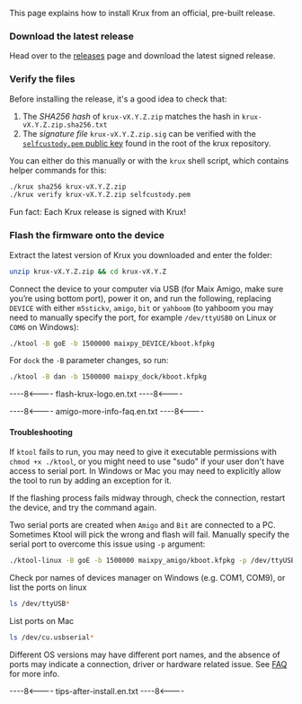 This page explains how to install Krux from an official, pre-built release.

### Download the latest release
Head over to the [releases](https://github.com/selfcustody/krux/releases) page and download the latest signed release.

### Verify the files
Before installing the release, it's a good idea to check that:

1. The *SHA256 hash* of `krux-vX.Y.Z.zip` matches the hash in `krux-vX.Y.Z.zip.sha256.txt`
2. The *signature file* `krux-vX.Y.Z.zip.sig` can be verified with the [`selfcustody.pem` public key](https://github.com/selfcustody/krux/blob/main/selfcustody.pem) found in the root of the krux repository.

You can either do this manually or with the `krux` shell script, which contains helper commands for this:
```bash
./krux sha256 krux-vX.Y.Z.zip
./krux verify krux-vX.Y.Z.zip selfcustody.pem
```

Fun fact: Each Krux release is signed with Krux!

### Flash the firmware onto the device
Extract the latest version of Krux you downloaded and enter the folder:
```bash
unzip krux-vX.Y.Z.zip && cd krux-vX.Y.Z
```

Connect the device to your computer via USB (for Maix Amigo, make sure you’re using bottom port), power it on, and run the following, replacing `DEVICE` with either `m5stickv`, `amigo`, `bit` or `yahboom` (to yahboom you may need to manually specify the port, for example `/dev/ttyUSB0` on Linux or `COM6` on Windows):
```bash
./ktool -B goE -b 1500000 maixpy_DEVICE/kboot.kfpkg
```

For `dock` the `-B` parameter changes, so run:
```bash
./ktool -B dan -b 1500000 maixpy_dock/kboot.kfpkg
```

----8<----
flash-krux-logo.en.txt
----8<----

----8<----
amigo-more-info-faq.en.txt
----8<----

#### Troubleshooting
If `ktool` fails to run, you may need to give it executable permissions with `chmod +x ./ktool`, or you might need to use "sudo" if your user don't have access to serial port. In Windows or Mac you may need to explicitly allow the tool to run by adding an exception for it.

If the flashing process fails midway through, check the connection, restart the device, and try the command again.

Two serial ports are created when `Amigo` and `Bit` are connected to a PC. Sometimes Ktool will pick the wrong and flash will fail. Manually specify the serial port to overcome this issue using `-p` argument:

```bash
./ktool-linux -B goE -b 1500000 maixpy_amigo/kboot.kfpkg -p /dev/ttyUSB1
```

Check por names of devices manager on Windows (e.g. COM1, COM9), or list the ports on linux

```bash
ls /dev/ttyUSB*
```

List ports on Mac

```bash
ls /dev/cu.usbserial*
```
Different OS versions may have different port names, and the absence of ports may indicate a connection, driver or hardware related issue. See [FAQ](../../faq.md/#why-isnt-my-device-charging-or-being-recognized-when-connected-to-the-computers-usb) for more info.

----8<----
tips-after-install.en.txt
----8<----
